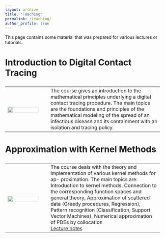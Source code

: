 ```yaml
---
layout: archive
title: "Teaching"
permalink: /teaching/
author_profile: true
---
```


This page contains some material that was prepared for various lectures or tutorials.



<font size="5">
<table style="border:none;">

### Introduction to Digital Contact Tracing

<tr style="border:none;">

<td width="25%" style="border:none;">

<img src="https://GabrieleSantin.github.io/images/" style="padding-top: 7px;display: block;margin-right:35px;" width="90%">

</td>

<td width="65%" style="border:none;">
The course gives an introduction to the mathematical principles underlying a digital contact tracing procedure. The main topics are the foundations and principles of the mathematical modeling of the spread of an infectious disease and its containment with an isolation and tracing policy.
<br> 



</td>

</tr>


</table>
</font>

<font size="5">
<table style="border:none;">

### Approximation with Kernel Methods

<tr style="border:none;">

<td width="25%" style="border:none;">

<img src="https://GabrieleSantin.github.io/images/approximation_with_kernel_methods.png" style="padding-top: 7px;display: block;margin-right:35px;" width="90%">

</td>

<td width="65%" style="border:none;">
The course deals with the theory and implementation of various kernel methods for ap- proximation. The main topics are: Introduction to kernel methods, Connection to the corresponding function spaces and general theory, Approximation of scattered data (Greedy procedures, Regression), Pattern recognition (Classification, Support Vector Machines), Numerical approximation of PDEs by collocation
<br> 
<a href='https://GabrieleSantin.github.io/files/approximation_with_kernel_methods.pdf'> <i class='fa fa-file-pdf'></i> Lecture notes </a>


</td>

</tr>


</table>
</font>
